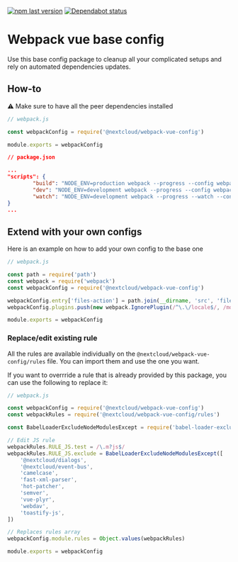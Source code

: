 [![npm last version](https://img.shields.io/npm/v/@nextcloud/webpack-vue-config.svg?style=flat-square)](https://www.npmjs.com/package/@nextcloud/webpack-vue-config)
[![Dependabot status](https://img.shields.io/badge/Dependabot-enabled-brightgreen.svg?longCache=true&style=flat-square&logo=dependabot)](https://dependabot.com)

# Webpack vue base config

Use this base config package to cleanup all your complicated setups and rely on automated dependencies updates.

## How-to
:warning: Make sure to have all the peer dependencies installed 

```js
// webpack.js

const webpackConfig = require('@nextcloud/webpack-vue-config')

module.exports = webpackConfig
```

```json
// package.json

...
"scripts": {
		"build": "NODE_ENV=production webpack --progress --config webpack.js",
		"dev": "NODE_ENV=development webpack --progress --config webpack.js",
		"watch": "NODE_ENV=development webpack --progress --watch --config webpack.js",
}
...
```

## Extend with your own configs
Here is an example on how to add your own  config to the base one

```js
// webpack.js

const path = require('path')
const webpack = require('webpack')
const webpackConfig = require('@nextcloud/webpack-vue-config')

webpackConfig.entry['files-action'] = path.join(__dirname, 'src', 'files_action.js')
webpackConfig.plugins.push(new webpack.IgnorePlugin(/^\.\/locale$/, /moment$/))

module.exports = webpackConfig
```
### Replace/edit existing rule
All the rules are available individually on the `@nextcloud/webpack-vue-config/rules` file. You can import them and use the one you want.

If you want to overrride a rule that is already provided by this package, you can use the following to replace it:

```js
// webpack.js

const webpackConfig = require('@nextcloud/webpack-vue-config')
const webpackRules = require('@nextcloud/webpack-vue-config/rules')

const BabelLoaderExcludeNodeModulesExcept = require('babel-loader-exclude-node-modules-except')

// Edit JS rule
webpackRules.RULE_JS.test = /\.m?js$/
webpackRules.RULE_JS.exclude = BabelLoaderExcludeNodeModulesExcept([
	'@nextcloud/dialogs',
	'@nextcloud/event-bus',
	'camelcase',
	'fast-xml-parser',
	'hot-patcher',
	'semver',
	'vue-plyr',
	'webdav',
	'toastify-js',
])

// Replaces rules array
webpackConfig.module.rules = Object.values(webpackRules)

module.exports = webpackConfig
```
